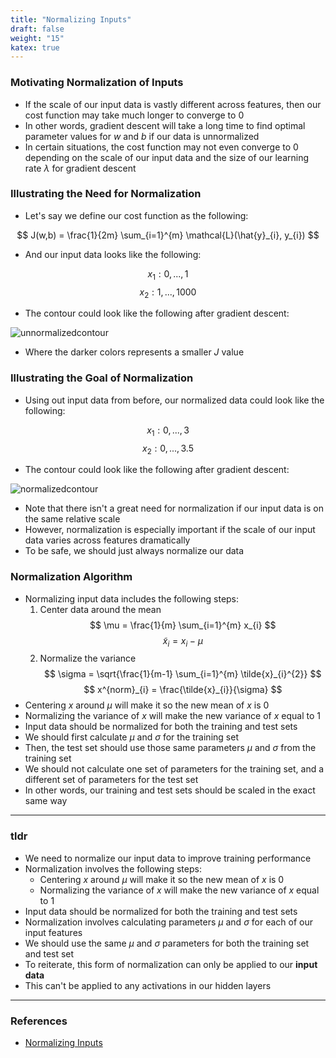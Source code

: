 ```yaml
---
title: "Normalizing Inputs"
draft: false
weight: "15"
katex: true
---
```


### Motivating Normalization of Inputs
- If the scale of our input data is vastly different across features, then our cost function may take much longer to converge to $0$
- In other words, gradient descent will take a long time to find optimal parameter values for $w$ and $b$ if our data is unnormalized
- In certain situations, the cost function may not even converge to $0$ depending on the scale of our input data and the size of our learning rate $\lambda$ for gradient descent

### Illustrating the Need for Normalization
- Let's say we define our cost function as the following:

$$ J(w,b) = \frac{1}{2m} \sum_{i=1}^{m} \mathcal{L}(\hat{y}_{i}, y_{i}) $$

- And our input data looks like the following:

$$ x_{1} : 0, ..., 1 $$
$$ x_{2} : 1, ..., 1000 $$

- The contour could look like the following after gradient descent:

![unnormalizedcontour](/img/unnormalized_contour.svg)

- Where the darker colors represents a smaller $J$ value

### Illustrating the Goal of Normalization
- Using out input data from before, our normalized data could look like the following:

$$ x_{1} : 0, ..., 3 $$
$$ x_{2} : 0, ..., 3.5 $$

- The contour could look like the following after gradient descent:

![normalizedcontour](/img/normalized_contour.svg)

- Note that there isn't a great need for normalization if our input data is on the same relative scale
- However, normalization is especially important if the scale of our input data varies across features dramatically
- To be safe, we should just always normalize our data

### Normalization Algorithm
- Normalizing input data includes the following steps:
	1. Center data around the mean
	$$ \mu = \frac{1}{m} \sum_{i=1}^{m} x_{i} $$
	$$ \tilde{x}_{i} = x_{i} - \mu $$
	2. Normalize the variance
	$$ \sigma = \sqrt{\frac{1}{m-1} \sum_{i=1}^{m} \tilde{x}_{i}^{2}} $$
	$$ x^{norm}_{i} = \frac{\tilde{x}_{i}}{\sigma} $$
- Centering $x$ around $\mu$ will make it so the new mean of $x$ is $0$
- Normalizing the variance of $x$ will make the new variance of $x$ equal to $1$
- Input data should be normalized for both the training and test sets
- We should first calculate $\mu$ and $\sigma$ for the training set
- Then, the test set should use those same parameters $\mu$ and $\sigma$ from the training set
- We should not calculate one set of parameters for the training set, and a different set of parameters for the test set
- In other words, our training and test sets should be scaled in the exact same way

---

### tldr
- We need to normalize our input data to improve training performance
- Normalization involves the following steps:
	- Centering $x$ around $\mu$ will make it so the new mean of $x$ is $0$
	- Normalizing the variance of $x$ will make the new variance of $x$ equal to $1$
- Input data should be normalized for both the training and test sets
- Normalization involves calculating parameters $\mu$ and $\sigma$ for each of our input features
- We should use the same $\mu$ and $\sigma$ parameters for both the training set and test set
- To reiterate, this form of normalization can only be applied to our **input data**
- This can't be applied to any activations in our hidden layers

---

### References
- [Normalizing Inputs](https://www.youtube.com/watch?v=FDCfw-YqWTE&list=PLkDaE6sCZn6Hn0vK8co82zjQtt3T2Nkqc&index=9)
